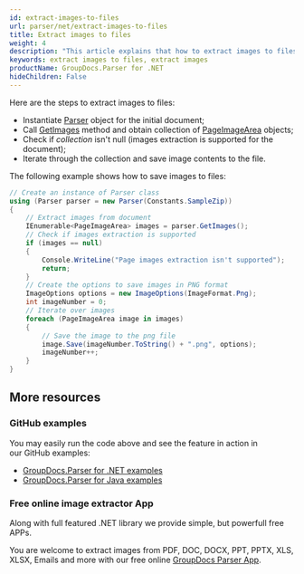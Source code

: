 ```yaml
---
id: extract-images-to-files
url: parser/net/extract-images-to-files
title: Extract images to files
weight: 4
description: "This article explains that how to extract images to files."
keywords: extract images to files, extract images
productName: GroupDocs.Parser for .NET
hideChildren: False
---
```

Here are the steps to extract images to files:

*   Instantiate [Parser](https://apireference.groupdocs.com/net/parser/groupdocs.parser/parser) object for the initial document;
*   Call [GetImages](https://apireference.groupdocs.com/net/parser/groupdocs.parser/parser/methods/getimages) method and obtain collection of [PageImageArea](https://apireference.groupdocs.com/net/parser/groupdocs.parser.data/pageimagearea) objects;
*   Check if *collection* isn't null (images extraction is supported for the document);
*   Iterate through the collection and save image contents to the file.

The following example shows how to save images to files:

```csharp
// Create an instance of Parser class
using (Parser parser = new Parser(Constants.SampleZip))
{
    // Extract images from document
    IEnumerable<PageImageArea> images = parser.GetImages();
    // Check if images extraction is supported
    if (images == null)
    {
        Console.WriteLine("Page images extraction isn't supported");
        return;
    }
    // Create the options to save images in PNG format
    ImageOptions options = new ImageOptions(ImageFormat.Png);
    int imageNumber = 0;
    // Iterate over images
    foreach (PageImageArea image in images)
    {
        // Save the image to the png file
        image.Save(imageNumber.ToString() + ".png", options);
        imageNumber++;
    }
}
```

## More resources

### GitHub examples

You may easily run the code above and see the feature in action in our GitHub examples:

*   [GroupDocs.Parser for .NET examples](https://github.com/groupdocs-parser/GroupDocs.Parser-for-.NET)    
*   [GroupDocs.Parser for Java examples](https://github.com/groupdocs-parser/GroupDocs.Parser-for-Java)    

### Free online image extractor App

Along with full featured .NET library we provide simple, but powerfull free APPs.

You are welcome to extract images from PDF, DOC, DOCX, PPT, PPTX, XLS, XLSX, Emails and more with our free online [GroupDocs Parser App](https://products.groupdocs.app/parser).
